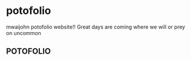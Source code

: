 # potofolio
mwaijohn potofolio website!! Great days are coming where we will or prey on uncommon

## POTOFOLIO
